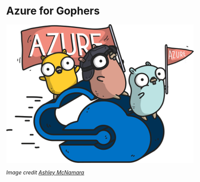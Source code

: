 # Azure for Gophers

![](azure-gophers.png)

*Image credit [Ashley McNamara](https://github.com/ashleymcnamara/gophers)*